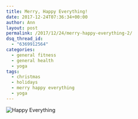 ```yaml
---
title: Merry, Happy Everything!
date: 2017-12-24T07:36:34+00:00
author: Ann
layout: post
permalink: /2017/12/24/merry-happy-everything-2/
dsq_thread_id:
  - "6369912564"
categories:
  - general fitness
  - general health
  - yoga
tags:
  - christmas
  - holidays
  - merry happy everything
  - yoga
---
```


![Happy Everything](http://gofitgirl.com/wp-content/uploads/2016/12/T’was-the-night-before-Christmas-yoga-fun-724x1024.jpg "Happy Everything")